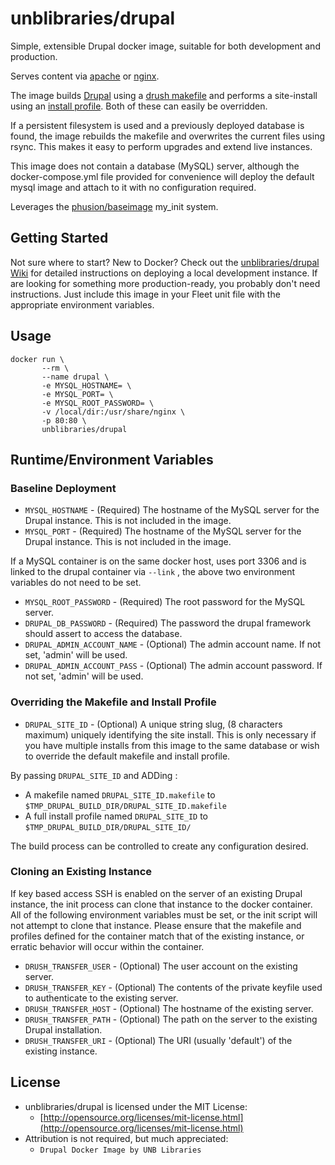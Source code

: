 # unblibraries/drupal
Simple, extensible Drupal docker image, suitable for both development and production.

Serves content via [apache](https://github.com/unb-libraries/docker-drupal/tree/apache) or [nginx](https://github.com/unb-libraries/docker-drupal/tree/nginx).

The image builds [Drupal](https://www.drupal.org/) using a [drush makefile](https://github.com/unb-libraries/docker-drupal/blob/nginx/build/unblibdef.makefile) and performs a site-install using an [install profile](https://github.com/unb-libraries/docker-drupal/tree/nginx/build/unblibdef). Both of these can easily be overridden.

If a persistent filesystem is used and a previously deployed database is found, the image rebuilds the makefile and overwrites the current files using rsync. This makes it easy to perform upgrades and extend live instances.

This image does not contain a database (MySQL) server, although the docker-compose.yml file provided for convenience will deploy the default mysql image and attach to it with no configuration required.

Leverages the [phusion/baseimage](https://registry.hub.docker.com/u/phusion/baseimage/) my_init system.

## Getting Started
Not sure where to start? New to Docker? Check out the [unblibraries/drupal Wiki](https://github.com/unb-libraries/docker-drupal/wiki) for detailed instructions on deploying a local development instance. If are looking for something more production-ready, you probably don't need instructions. Just include this image in your Fleet unit file with the appropriate environment variables.

## Usage
```
docker run \
       --rm \
       --name drupal \
       -e MYSQL_HOSTNAME= \
       -e MYSQL_PORT= \
       -e MYSQL_ROOT_PASSWORD= \
       -v /local/dir:/usr/share/nginx \
       -p 80:80 \
       unblibraries/drupal
```

## Runtime/Environment Variables

### Baseline Deployment
* `MYSQL_HOSTNAME` - (Required) The hostname of the MySQL server for the Drupal instance. This is not included in the image.
* `MYSQL_PORT` - (Required) The hostname of the MySQL server for the Drupal instance. This is not included in the image.

If a MySQL container is on the same docker host, uses port 3306 and is linked to the drupal container via ```--link``` , the above two environment variables do not need to be set.

* `MYSQL_ROOT_PASSWORD` - (Required) The root password for the MySQL server.
* `DRUPAL_DB_PASSWORD` - (Required) The password the drupal framework should assert to access the database.
* `DRUPAL_ADMIN_ACCOUNT_NAME` - (Optional) The admin account name. If not set, 'admin' will be used.
* `DRUPAL_ADMIN_ACCOUNT_PASS` - (Optional) The admin account password. If not set, 'admin' will be used.

### Overriding the Makefile and Install Profile
* `DRUPAL_SITE_ID` - (Optional) A unique string slug, (8 characters maximum) uniquely identifying the site install. This is only necessary if you have multiple installs from this image to the same database or wish to override the default makefile and install profile.

By passing `DRUPAL_SITE_ID` and ADDing :

* A makefile named `DRUPAL_SITE_ID.makefile` to `$TMP_DRUPAL_BUILD_DIR/DRUPAL_SITE_ID.makefile`
* A full install profile named `DRUPAL_SITE_ID` to `$TMP_DRUPAL_BUILD_DIR/DRUPAL_SITE_ID/`

The build process can be controlled to create any configuration desired.

### Cloning an Existing Instance
If key based access SSH is enabled on the server of an existing Drupal instance, the init process can clone that instance to the docker container. All of the following environment variables must be set, or the init script will not attempt to clone that instance. Please ensure that the makefile and profiles defined for the container match that of the existing instance, or erratic behavior will occur within the container.
* `DRUSH_TRANSFER_USER` - (Optional) The user account on the existing server.
* `DRUSH_TRANSFER_KEY` - (Optional) The contents of the private keyfile used to authenticate to the existing server.
* `DRUSH_TRANSFER_HOST` - (Optional) The hostname of the existing server.
* `DRUSH_TRANSFER_PATH` - (Optional) The path on the server to the existing Drupal installation.
* `DRUSH_TRANSFER_URI` - (Optional) The URI (usually 'default') of the existing instance.

## License
- unblibraries/drupal is licensed under the MIT License:
  - [http://opensource.org/licenses/mit-license.html](http://opensource.org/licenses/mit-license.html)
- Attribution is not required, but much appreciated:
  - `Drupal Docker Image by UNB Libraries`